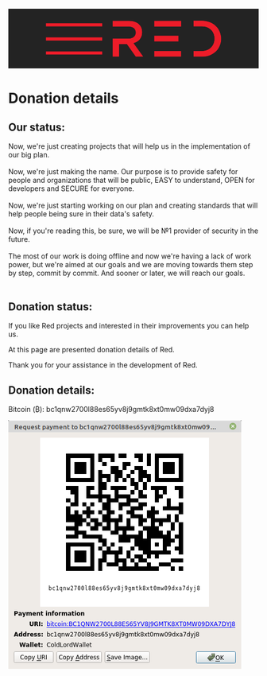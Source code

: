 ![plot](./Red_logo.png)

# Donation details

## Our status:

Now, we're just creating projects that will help us in the implementation of our big plan.<br/><br/>
Now, we're just making the name. Our purpose is to provide safety for people and organizations that will be public, EASY to understand, OPEN for developers and SECURE for everyone.<br/><br/>
Now, we're just starting working on our plan and creating standards that will help people being sure in their data's safety.<br/><br/>
Now, if you're reading this, be sure, we will be №1 provider of security in the future.<br/><br/>
The most of our work is doing offline and now we're having a lack of work power, but we're aimed at our goals and we are moving towards them step by step, commit by commit. And sooner or later, we will reach our goals.<br/><br/>

## Donation status:

If you like Red projects and interested in their improvements you can help us.

At this page are presented donation details of Red.

Thank you for your assistance in the development of Red.

## Donation details:

Bitcoin (₿): bc1qnw2700l88es65yv8j9gmtk8xt0mw09dxa7dyj8

![plot](./Bitcoin.png)
